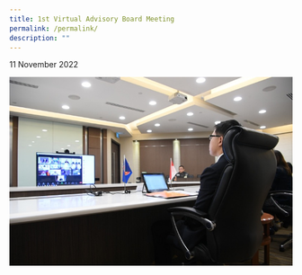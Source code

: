 ```yaml
---
title: 1st Virtual Advisory Board Meeting
permalink: /permalink/
description: ""
---
```

11 November 2022

![](/images/1st%20ad%20board.jpg)